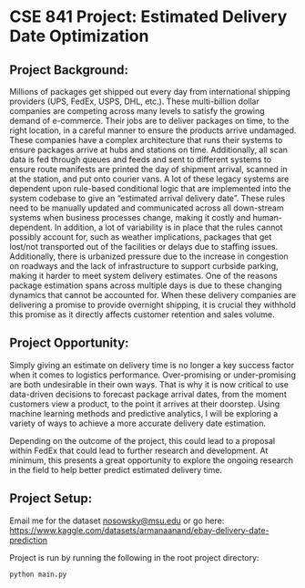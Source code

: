 # CSE 841 Project: Estimated Delivery Date Optimization

## Project Background:
Millions of packages get shipped out every day from international shipping providers (UPS, FedEx, USPS,
DHL, etc.). These multi-billion dollar companies are competing across many levels to satisfy the growing
demand of e-commerce. Their jobs are to deliver packages on time, to the right location, in a careful
manner to ensure the products arrive undamaged. These companies have a complex architecture that
runs their systems to ensure packages arrive at hubs and stations on time. Additionally, all scan data is
fed through queues and feeds and sent to different systems to ensure route manifests are printed the
day of shipment arrival, scanned in at the station, and put onto courier vans. A lot of these legacy
systems are dependent upon rule-based conditional logic that are implemented into the system
codebase to give an “estimated arrival delivery date”. These rules need to be manually
updated and communicated across all down-stream systems when business processes change, making it
costly and human-dependent. In addition, a lot of variability is in place that the rules cannot possibly
account for, such as weather implications, packages that get lost/not transported out of the facilities or
delays due to staffing issues. Additionally, there is urbanized pressure due to the increase in congestion
on roadways and the lack of infrastructure to support curbside parking, making it harder to meet system
delivery estimates. One of the reasons package estimation spans across multiple days is due to these
changing dynamics that cannot be accounted for. When these delivery companies are delivering a
promise to provide overnight shipping, it is crucial they withhold this promise as it directly affects
customer retention and sales volume.

## Project Opportunity:
Simply giving an estimate on delivery time is no longer a key success factor when it comes to logistics
performance. Over-promising or under-promising are both undesirable in their own ways. That is why it
is now critical to use data-driven decisions to forecast package arrival dates, from the moment
customers view a product, to the point it arrives at their doorstep. Using machine learning methods and
predictive analytics, I will be exploring a variety of ways to achieve a more accurate delivery date
estimation.

Depending on the outcome of the project, this could lead to a proposal within FedEx that could lead to
further research and development. At minimum, this presents a great opportunity to explore the ongoing 
research in the field to help better predict estimated delivery time. 

## Project Setup:
Email me for the dataset nosowsky@msu.edu or go here: https://www.kaggle.com/datasets/armanaanand/ebay-delivery-date-prediction

Project is run by running the following in the root project directory:

```python
python main.py
```
